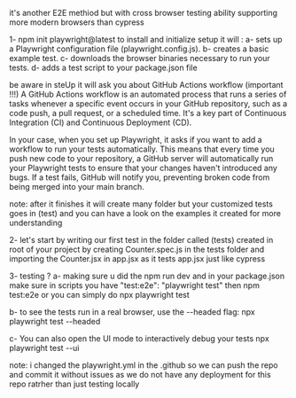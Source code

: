 it's another E2E methiod but with cross browser testing ability supporting more modern browsers than cypress

1- npm init playwright@latest to install and initialize setup
it will :
a- sets up a Playwright configuration file (playwright.config.js).
b- creates a basic example test.
c- downloads the browser binaries necessary to run your tests.
d- adds a test script to your package.json file

be aware in steUp it will ask you about GitHub Actions workflow (important !!!)
A GitHub Actions workflow is an automated process that runs a series of tasks whenever a specific event occurs in your GitHub repository, such as a code push, a pull request, or a scheduled time. It's a key part of Continuous Integration (CI) and Continuous Deployment (CD).

In your case, when you set up Playwright, it asks if you want to add a workflow to run your tests automatically. This means that every time you push new code to your repository, a GitHub server will automatically run your Playwright tests to ensure that your changes haven't introduced any bugs. If a test fails, GitHub will notify you, preventing broken code from being merged into your main branch.

note: after it finishes it will create many folder but your customized tests goes in (test) and you can have a look on the examples it created for more understanding

2- let's start by writing our first test in the folder called (tests) created in root of your project by creating Counter.spec.js in the tests folder and importing the Counter.jsx in app.jsx as it tests app.jsx just like cypress

3- testing ?
a- making sure u did the npm run dev and in your package.json make sure in scripts you have "test:e2e": "playwright test" then npm test:e2e
or you can simply do
npx playwright test

b- to see the tests run in a real browser, use the --headed flag:
npx playwright test --headed

c- You can also open the UI mode to interactively debug your tests
npx playwright test --ui

note: i changed the playwright.yml in the .github so we can push the repo and commit it without issues as we do not have any deployment for this repo ratrher than just testing locally
